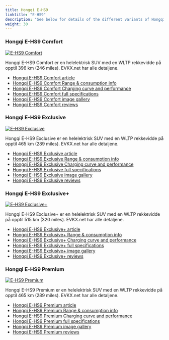 ```yaml
---
title: Hongqi E-HS9
linktitle: "E-HS9"
description: "See below for details of the different variants of Hongqi E-HS9"
weight: 30
---
```

### Hongqi E-HS9 Comfort

<a href="e-hs9_comfort/"><img src="https://media.evkx.net/multimedia/models/hongqi/e-hs9/e-hs9_comfort/main_1_st.jpg" class="img-fluid" alt="E-HS9 Comfort" ></a>

Hongqi E-HS9 Comfort er en helelektrisk SUV med en WLTP rekkevidde på opptil 396 km (246 miles). EVKX.net har alle detaljene. 

- [Hongqi E-HS9 Comfort article](e-hs9_comfort/)
- [Hongqi E-HS9 Comfort Range & consumption info](e-hs9_comfort/rangeandconsumption)
- [Hongqi E-HS9 Comfort Charging curve and performance](e-hs9_comfort/chargingcurve)
- [Hongqi E-HS9 Comfort full specifications](e-hs9_comfort/specifications)
- [Hongqi E-HS9 Comfort image gallery](e-hs9_comfort/gallery)
- [Hongqi E-HS9 Comfort reviews](e-hs9_comfort/reviews)

### Hongqi E-HS9 Exclusive

<a href="e-hs9_exclusive/"><img src="https://media.evkx.net/multimedia/models/hongqi/e-hs9/e-hs9_exclusive/main_1_st.jpg" class="img-fluid" alt="E-HS9 Exclusive" ></a>

Hongqi E-HS9 Exclusive er en helelektrisk SUV med en WLTP rekkevidde på opptil 465 km (289 miles). EVKX.net har alle detaljene. 

- [Hongqi E-HS9 Exclusive article](e-hs9_exclusive/)
- [Hongqi E-HS9 Exclusive Range & consumption info](e-hs9_exclusive/rangeandconsumption)
- [Hongqi E-HS9 Exclusive Charging curve and performance](e-hs9_exclusive/chargingcurve)
- [Hongqi E-HS9 Exclusive full specifications](e-hs9_exclusive/specifications)
- [Hongqi E-HS9 Exclusive image gallery](e-hs9_exclusive/gallery)
- [Hongqi E-HS9 Exclusive reviews](e-hs9_exclusive/reviews)

### Hongqi E-HS9 Exclusive+

<a href="e-hs9_exclusiveplus/"><img src="https://media.evkx.net/multimedia/models/hongqi/e-hs9/e-hs9_exclusiveplus/main_1_st.jpg" class="img-fluid" alt="E-HS9 Exclusive+" ></a>

Hongqi E-HS9 Exclusive+ er en helelektrisk SUV med en WLTP rekkevidde på opptil 515 km (320 miles). EVKX.net har alle detaljene. 

- [Hongqi E-HS9 Exclusive+ article](e-hs9_exclusiveplus/)
- [Hongqi E-HS9 Exclusive+ Range & consumption info](e-hs9_exclusiveplus/rangeandconsumption)
- [Hongqi E-HS9 Exclusive+ Charging curve and performance](e-hs9_exclusiveplus/chargingcurve)
- [Hongqi E-HS9 Exclusive+ full specifications](e-hs9_exclusiveplus/specifications)
- [Hongqi E-HS9 Exclusive+ image gallery](e-hs9_exclusiveplus/gallery)
- [Hongqi E-HS9 Exclusive+ reviews](e-hs9_exclusiveplus/reviews)

### Hongqi E-HS9 Premium

<a href="e-hs9_premium/"><img src="https://media.evkx.net/multimedia/models/hongqi/e-hs9/e-hs9_premium/main_1_st.jpg" class="img-fluid" alt="E-HS9 Premium" ></a>

Hongqi E-HS9 Premium er en helelektrisk SUV med en WLTP rekkevidde på opptil 465 km (289 miles). EVKX.net har alle detaljene. 

- [Hongqi E-HS9 Premium article](e-hs9_premium/)
- [Hongqi E-HS9 Premium Range & consumption info](e-hs9_premium/rangeandconsumption)
- [Hongqi E-HS9 Premium Charging curve and performance](e-hs9_premium/chargingcurve)
- [Hongqi E-HS9 Premium full specifications](e-hs9_premium/specifications)
- [Hongqi E-HS9 Premium image gallery](e-hs9_premium/gallery)
- [Hongqi E-HS9 Premium reviews](e-hs9_premium/reviews)

